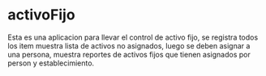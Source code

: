 # activoFijo

Esta es una aplicacion para llevar el control de activo fijo, se registra todos los item muestra lista de activos no asignados, luego
se deben asignar a una persona, muestra reportes de activos fijos que tienen asignados por person y establecimiento.
